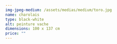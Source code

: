 ```yaml
---
img-jpeg-medium: /assets/medias/medium/toro.jpg
name: charolais
type: black-white
alt: peinture vache
dimensions: 100 x 137 cm
price: ""
---
```

